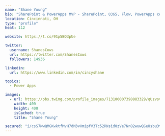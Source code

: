 ```yaml
---
name: "Shane Young"
bio: "SharePoint & PowerApps MVP - SharePoint, O365, Flow, PowerApps consulting? @PowerApps911 | Pure Snark? You found it."
location: Cincinnati, OH
type: "profile"
heat: 112

website: https://t.co/91p5BQ3pUe

twitter:
  username: ShanesCows
  url: https://twitter.com/ShanesCows
  followers: 14936

linkedin:
  url: https://www.linkedin.com/in/cincyshane

topics:
  - Power Apps

images:
  - url: https://pbs.twimg.com/profile_images/713100007398883329/qUzvsvQ3_400x400.jpg
    width: 400
    height: 400
    isCached: true
    title: "Shane Young"

secured: "i/csS7NwQMGKwktfMvH7dM3vXmipfV3Tc52RNsid0zVe7NnO2wuwQGeUsbu3tKZW4we9X0M2r/PH9YumZIuaCxmH2CKjmLVlSSWbQ+UpfOJVJ+LoxGL6BW+pVDejpRfZ8Ou1B56lVF+SRSdtIPFILjEky2hFQOKJxQRGlBYINbzA1jji9gWv4T/alUhlqARI/5FlBAvmgPITK9U/UHFth2I+1TNQ8tcz1S9dUCcbz/+G+8LiM7swJeY3D91c7tJxrxa6hEFRjVh5xNvZm1wyN/j4CaAGtYY01cggoqn46V0qCZSch9nIdUG2ptiDGnnosDFn7qbQ5AWUoUmURvTIPJ4FCbcJQ+u4xDO2fnS1O/wLYu1iHvKtSuGHuG5nd+gBBeBdF/cexqyS8yXG/toOmgaDZVgzOnHOIeEy2rkRu5A=;ySlgN0eRXUnxmpX9Hob1ow=="
---
```


